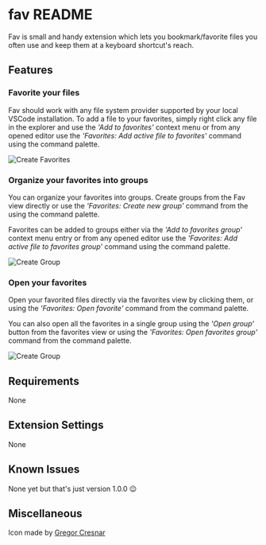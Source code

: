 # fav README

Fav is small and handy extension which lets you bookmark/favorite files you often use and keep them at a keyboard shortcut's reach.

## Features

### Favorite your files

Fav should work with any file system provider supported by your local VSCode installation. To add a file to your favorites, simply right click any file in the explorer and use the *'Add to favorites'* context menu or from any opened editor use the *'Favorites: Add active file to favorites'* command using the command palette.

![Create Favorites](https://raw.githubusercontent.com/fredjeck/fav/main/images/add_favorites.gif)

### Organize your favorites into groups

You can organize your favorites into groups. Create groups from the Fav view directly or use the *'Favorites: Create new group'* command from the using the command palette.

Favorites can be added to groups either via the *'Add to favorites group'* context menu entry or from any opened editor use the *'Favorites: Add active file to favorites group'* command using the command palette.

![Create Group](https://raw.githubusercontent.com/fredjeck/fav/main/images/add_group.gif)

### Open your favorites

Open your favorited files directly via the favorites view by clicking them, or using the *'Favorites: Open favorite'* command from the command palette.

You can also open all the favorites in a single group using the *'Open group'* button from the favorites view or using the *'Favorites: Open favorites group'* command from the command palette.

![Create Group](https://raw.githubusercontent.com/fredjeck/fav/main/images/open_favorites.gif)


## Requirements

None

## Extension Settings

None

## Known Issues

None yet but that's just version 1.0.0 😉

## Miscellaneous

Icon made by [Gregor Cresnar](https://www.flaticon.com/authors/gregor-cresnar)